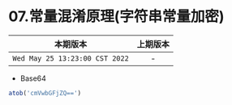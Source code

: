 # 07.常量混淆原理(字符串常量加密)

|本期版本| 上期版本
|:---:|:---:
`Wed May 25 13:23:00 CST 2022` | -


* Base64

```js
atob('cmVwbGFjZQ==')
```